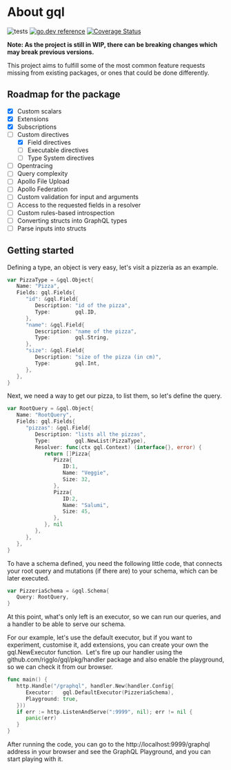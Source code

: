 # About gql

![tests](https://github.com/rigglo/gql/workflows/tests/badge.svg)
[![go.dev reference](https://img.shields.io/badge/go.dev-reference-007d9c?logo=go&logoColor=white)](https://pkg.go.dev/github.com/rigglo/gql)
[![Coverage Status](https://coveralls.io/repos/github/rigglo/gql/badge.svg?branch=master)](https://coveralls.io/github/rigglo/gql?branch=master)

**Note: As the project is still in WIP, there can be breaking changes which may break previous versions.**

This project aims to fulfill some of the most common feature requests missing from existing packages, or ones that could be done differently.

## Roadmap for the package

- [x] Custom scalars
- [x] Extensions
- [x] Subscriptions
- [ ] Custom directives
  - [x] Field directives
  - [ ] Executable directives
  - [ ] Type System directives
- [ ] Opentracing
- [ ] Query complexity
- [ ] Apollo File Upload
- [ ] Apollo Federation
- [ ] Custom validation for input and arguments
- [ ] Access to the requested fields in a resolver
- [ ] Custom rules-based introspection
- [ ] Converting structs into GraphQL types
- [ ] Parse inputs into structs

## Getting started

Defining a type, an object is very easy, let's visit a pizzeria as an example.

```go
var PizzaType = &gql.Object{  
   Name: "Pizza",  
   Fields: gql.Fields{
      "id": &gql.Field{
         Description: "id of the pizza",
         Type:        gql.ID,
      },
      "name": &gql.Field{
         Description: "name of the pizza",
         Type:        gql.String,
      },
      "size": &gql.Field{
         Description: "size of the pizza (in cm)",
         Type:        gql.Int,
      },
   },
}
```

Next, we need a way to get our pizza, to list them, so let's define the query.

```go
var RootQuery = &gql.Object{  
   Name: "RootQuery",  
   Fields: gql.Fields{
      "pizzas": &gql.Field{
         Description: "lists all the pizzas",    
         Type:        gql.NewList(PizzaType),
         Resolver: func(ctx gql.Context) (interface{}, error) {
            return []Pizza{
               Pizza{
                  ID:1, 
                  Name: "Veggie", 
                  Size: 32,
               },
               Pizza{
                  ID:2, 
                  Name: "Salumi", 
                  Size: 45,
               },
            }, nil
         },
      },
   }, 
}
```

To have a schema defined, you need the following little code, that connects your root query and mutations (if there are) to your schema, which can be later executed.

```go
var PizzeriaSchema = &gql.Schema{
   Query: RootQuery,
}
```

At this point, what's only left is an executor, so we can run our queries, and a handler to be able to serve our schema.

For our example, let's use the default executor, but if you want to experiment, customise it, add extensions, you can create your own the gql.NewExecutor function. 
Let's fire up our handler using the github.com/rigglo/gql/pkg/handler package and also enable the playground, so we can check it from our browser.

```go
func main() {
   http.Handle("/graphql", handler.New(handler.Config{
      Executor:   gql.DefaultExecutor(PizzeriaSchema),
      Playground: true,
   }))
   if err := http.ListenAndServe(":9999", nil); err != nil {
      panic(err)
   }
}
```

After running the code, you can go to the http://localhost:9999/graphql address in your browser and see the GraphQL Playground, and you can start playing with it.